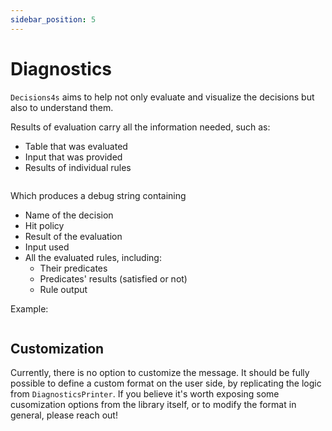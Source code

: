 ```yaml
---
sidebar_position: 5
---
```


# Diagnostics

`Decisions4s` aims to help not only evaluate and visualize the decisions but also to understand them.

Results of evaluation carry all the information needed, such as:

* Table that was evaluated
* Input that was provided
* Results of individual rules

```scala file=./main/scala/decisions4s/example/docs/DiagnosticsExample.scala start=start_diagnose end=end_diagnose
```

Which produces a debug string containing
* Name of the decision
* Hit policy
* Result of the evaluation
* Input used
* All the evaluated rules, including:
  * Their predicates
  * Predicates' results (satisfied or not)
  * Rule output

Example: 
```text file=./test/resources/docs/pull-request-diagnostics.txt
```


## Customization

Currently, there is no option to customize the message. It should be fully possible to define a custom format on the
user side, by replicating the logic from `DiagnosticsPrinter`. If you believe it's worth exposing some cusomization
options from the library itself, or to modify the format in general, please reach out!